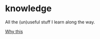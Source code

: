 # knowledge
All the (un)useful stuff I learn along the way.

[Why this](https://github.com/RichardLitt/meta-knowledge)
